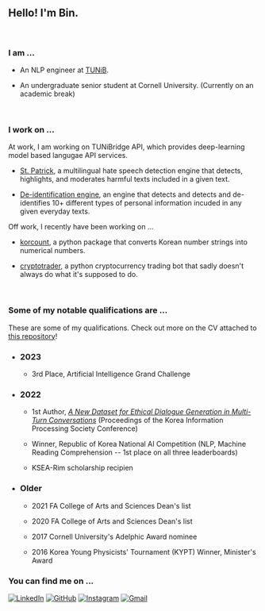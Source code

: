 ## Hello! I'm Bin.
<br>

### I am ...

- An NLP engineer at [TUNiB](https://tunib.ai).

- An undergraduate senior student at Cornell University. (Currently on an academic break) 
<br>


### I work on ...

At work, I am working on TUNiBridge API, which provides deep-learning model based langugae API services.
- [St. Patrick](https://demo.tunibridge.ai/safety/eng), a multilingual hate speech detection engine that detects, highlights, and moderates harmful texts included in a given text.

- [De-identification engine](https://demo.tunibridge.ai/privacy/eng), an engine that detects and detects and de-identifies 10+ different types of personal information incuded in any given everyday texts.

Off work, I recently have been working on ...
- [korcount](https://pypi.org/project/korcount/), a python package that converts Korean number strings into numerical numbers.

- [cryptotrader](), a python cryptocurrency trading bot that sadly doesn't always do what it's supposed to do.
<br>


### Some of my notable qualifications are ...
These are some of my qualifications. Check out more on the CV attached to [this repository](https://github.com/binjang/binjang)!

- ### 2023

  - 3rd Place, Artificial Intelligence Grand Challenge

- ### 2022 

  - 1st Author, [_A New Dataset for Ethical Dialogue Generation in Multi-Turn Conversations_](https://koreascience.kr/article/CFKO202233649223334.pub?&lang=en) (Proceedings of the Korea Information Processing Society Conference)

  - Winner, Republic of Korea National AI Competition (NLP, Machine Reading Comprehension -- 1st place on all three leaderboards)

  - KSEA-Rim scholarship recipien

- ### Older

  - 2021 FA College of Arts and Sciences Dean's list

  - 2020 FA College of Arts and Sciences Dean's list

  - 2017 Cornell University's Adelphic Award nominee

  - 2016 Korea Young Physicists' Tournament (KYPT) Winner, Minister's Award


### You can find me on ...

[![LinkedIn](https://img.shields.io/badge/linkedin-%230077B5.svg?style=for-the-badge&logo=linkedin&logoColor=white)](https://www.linkedin.com/in/bin-jang-14b977148/)
[![GitHub](https://img.shields.io/badge/github-%23121011.svg?style=for-the-badge&logo=github&logoColor=white)](https://github.com/binjang)
[![Instagram](https://img.shields.io/badge/Instagram-%23E4405F.svg?style=for-the-badge&logo=Instagram&logoColor=white)](https://www.instagram.com/binj0313/)
[![Gmail](https://img.shields.io/badge/Gmail-D14836?style=for-the-badge&logo=gmail&logoColor=white)](mailto:bjang98@gmail.com)

<!--
**binjang/binjang** is a ✨ _special_ ✨ repository because its `README.md` (this file) appears on your GitHub profile.

Here are some ideas to get you started:

- 🔭 I’m currently working on ...
- 🌱 I’m currently learning ...
- 👯 I’m looking to collaborate on ...
- 🤔 I’m looking for help with ...
- 💬 Ask me about ...
- 📫 How to reach me: ...
- 😄 Pronouns: ...
- ⚡ Fun fact: ...
-->
